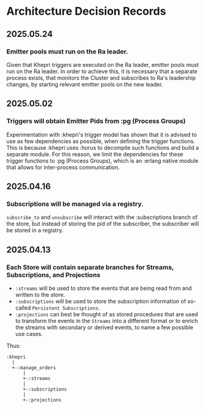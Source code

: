 # Architecture Decision Records

## 2025.05.24

### Emitter pools must run on the Ra leader.

Given that Khepri triggers are executed on the Ra leader, emitter pools must run on the Ra leader.
In order to achieve this, it is necessary that a separate process exists, that monitors the Cluster and subscribes to Ra's leadership changes, by starting relevant emitter pools on the new leader.

## 2025.05.02

### Triggers will obtain Emitter Pids from :pg (Process Groups)

Experimentation with :khepri's trigger model has shown that it is advised to use as few dependencies as possible, when defining the trigger functions. This is because :khepri uses :horus to decompile such functions and build a separate module. For this reason, we limit the dependencies for these trigger functions to :pg (Process Groups), which is an :erlang native module that allows for inter-process communication.

## 2025.04.16

### Subscriptions will be managed via a registry.

`subscribe_to` and `unsubscribe` will interact with the :subscriptions branch of the store, but instead of storing the pid of the subscriber, the subscriber will be stored in a registry.

## 2025.04.13

### Each Store will contain separate branches for Streams, Subscriptions, and Projections

- `:streams` will be used to store the events that are being read from and written to the store.
- `:subscriptions` will be used to store the subscription information of so-called `Persistent Subscriptions`.
- `:projections` can best be thought of as stored procedures that are used to transform the events in the `Streams` into a different format or to enrich the streams with secondary or derived events, to name a few possible use cases.

Thus:

```mono
:khepri
  |
  +-:manage_orders
      |
      +-:streams
      |
      +-:subscriptions
      |
      +-:projections
```
